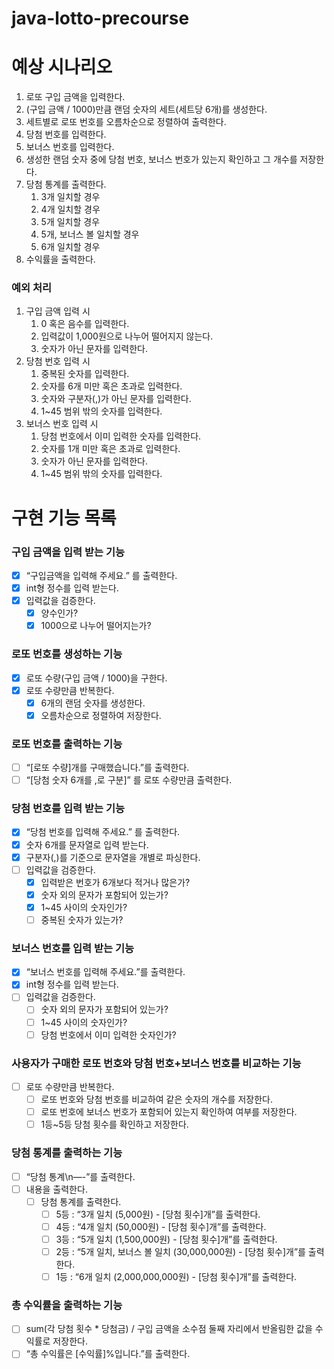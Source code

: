 # java-lotto-precourse

# 예상 시나리오

1. 로또 구입 금액을 입력한다.
2. (구입 금액 / 1000)만큼 랜덤 숫자의 세트(세트당 6개)를 생성한다.
3. 세트별로 로또 번호를 오름차순으로 정렬하여 출력한다.
4. 당첨 번호를 입력한다.
5. 보너스 번호를 입력한다.
6. 생성한 랜덤 숫자 중에 당첨 번호, 보너스 번호가 있는지 확인하고 그 개수를 저장한다.
7. 당첨 통계를 출력한다.
    1. 3개 일치할 경우
    2. 4개 일치할 경우
    3. 5개 일치할 경우
    4. 5개, 보너스 볼 일치할 경우
    5. 6개 일치할 경우
8. 수익률을 출력한다.

### 예외 처리

1. 구입 금액 입력 시
    1. 0 혹은 음수를 입력한다.
    2. 입력값이 1,000원으로 나누어 떨어지지 않는다.
    3. 숫자가 아닌 문자를 입력한다.
2. 당첨 번호 입력 시
    1. 중복된 숫자를 입력한다.
    2. 숫자를 6개 미만 혹은 초과로 입력한다.
    3. 숫자와 구분자(,)가 아닌 문자를 입력한다.
    4. 1~45 범위 밖의 숫자를 입력한다.
3. 보너스 번호 입력 시
    1. 당첨 번호에서 이미 입력한 숫자를 입력한다.
    2. 숫자를 1개 미만 혹은 초과로 입력한다.
    3. 숫자가 아닌 문자를 입력한다.
    4. 1~45 범위 밖의 숫자를 입력한다.

# 구현 기능 목록

### 구입 금액을 입력 받는 기능

- [x]  “구입금액을 입력해 주세요.” 를 출력한다.
- [x]  int형 정수를 입력 받는다.
- [x]  입력값을 검증한다.
    - [x]  양수인가?
    - [x]  1000으로 나누어 떨어지는가?

### 로또 번호를 생성하는 기능

- [x]  로또 수량(구입 금액 / 1000)을 구한다.
- [x]  로또 수량만큼 반복한다.
    - [x]  6개의 랜덤 숫자를 생성한다.
    - [x]  오름차순으로 정렬하여 저장한다.

### 로또 번호를 출력하는 기능

- [ ]  “[로또 수량]개를 구매했습니다.”를 출력한다.
- [ ]  “[당첨 숫자 6개를 ,로 구분]” 를 로또 수량만큼 출력한다.

### 당첨 번호를 입력 받는 기능

- [x]  “당첨 번호를 입력해 주세요.” 를 출력한다.
- [x]  숫자 6개를 문자열로 입력 받는다.
- [x]  구분자(,)를 기준으로 문자열을 개별로 파싱한다.
- [ ]  입력값을 검증한다.
    - [x]  입력받은 번호가 6개보다 적거나 많은가?
    - [x]  숫자 외의 문자가 포함되어 있는가?
    - [x]  1~45 사이의 숫자인가?
    - [ ]  중복된 숫자가 있는가?

### 보너스 번호를 입력 받는 기능

- [x]  “보너스 번호를 입력해 주세요.”를 출력한다.
- [x]  int형 정수를 입력 받는다.
- [ ]  입력값을 검증한다.
    - [ ]  숫자 외의 문자가 포함되어 있는가?
    - [ ]  1~45 사이의 숫자인가?
    - [ ]  당첨 번호에서 이미 입력한 숫자인가?

### 사용자가 구매한 로또 번호와 당첨 번호+보너스 번호를 비교하는 기능

- [ ]  로또 수량만큼 반복한다.
    - [ ]  로또 번호와 당첨 번호를 비교하여 같은 숫자의 개수를 저장한다.
    - [ ]  로또 번호에 보너스 번호가 포함되어 있는지 확인하여 여부를 저장한다.
    - [ ]  1등~5등 당첨 횟수를 확인하고 저장한다.

### 당첨 통계를 출력하는 기능

- [ ]  “당첨 통계\n—-”를 출력한다.
- [ ]  내용을 출력한다.
    - [ ]  당첨 통계를 출력한다.
        - [ ]  5등 : “3개 일치 (5,000원) - [당첨 횟수]개”를 출력한다.
        - [ ]  4등 : “4개 일치 (50,000원) - [당첨 횟수]개”를 출력한다.
        - [ ]  3등 : “5개 일치 (1,500,000원) - [당첨 횟수]개”를 출력한다.
        - [ ]  2등 : “5개 일치, 보너스 볼 일치 (30,000,000원) - [당첨 횟수]개”를 출력한다.
        - [ ]  1등 : “6개 일치 (2,000,000,000원)  - [당첨 횟수]개”를 출력한다.

### 총 수익률을 출력하는 기능

- [ ]  sum(각 당첨 횟수 * 당첨금) / 구입 금액을 소수점 둘째 자리에서 반올림한 값을 수익률로 저장한다.
- [ ]  “총 수익률은 [수익률]%입니다.”를 출력한다.